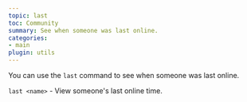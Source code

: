 ```yaml
---
topic: last
toc: Community
summary: See when someone was last online.
categories:
- main
plugin: utils
---
```

You can use the `last` command to see when someone was last online.

`last <name>` - View someone's last online time.
